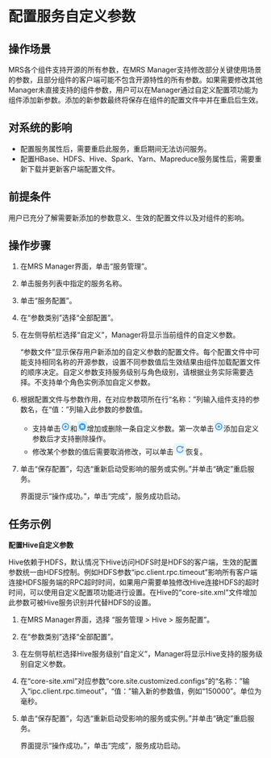 # 配置服务自定义参数<a name="ZH-CN_TOPIC_0035251703"></a>

## 操作场景<a name="section4762802519184"></a>

MRS各个组件支持开源的所有参数，在MRS Manager支持修改部分关键使用场景的参数，且部分组件的客户端可能不包含开源特性的所有参数。如果需要修改其他Manager未直接支持的组件参数，用户可以在Manager通过自定义配置项功能为组件添加新参数。添加的新参数最终将保存在组件的配置文件中并在重启后生效。

## 对系统的影响<a name="section52388079191833"></a>

-   配置服务属性后，需要重启此服务，重启期间无法访问服务。
-   配置HBase、HDFS、Hive、Spark、Yarn、Mapreduce服务属性后，需要重新下载并更新客户端配置文件。

## 前提条件<a name="section41613932191911"></a>

用户已充分了解需要新添加的参数意义、生效的配置文件以及对组件的影响。

## 操作步骤<a name="section46971658191927"></a>

1.  在MRS Manager界面，单击“服务管理”。
2.  单击服务列表中指定的服务名称。
3.  单击“服务配置”。
4.  在“参数类别”选择“全部配置”。
5.  在左侧导航栏选择“自定义”，Manager将显示当前组件的自定义参数。

    “参数文件”显示保存用户新添加的自定义参数的配置文件。每个配置文件中可能支持相同名称的开源参数，设置不同参数值后生效结果由组件加载配置文件的顺序决定。自定义参数支持服务级别与角色级别，请根据业务实际需要选择。不支持单个角色实例添加自定义参数。

6.  根据配置文件与参数作用，在对应参数项所在行“名称：”列输入组件支持的参数名，在“值：”列输入此参数的参数值。
    -   支持单击![](figures/icon_mrs_addparameter.jpg)和![](figures/icon_mrs_deleteparameter.jpg)增加或删除一条自定义参数。第一次单击![](figures/icon_mrs_addparameter.jpg)添加自定义参数后才支持删除操作。
    -   修改某个参数的值后需要取消修改，可以单击![](figures/icon_mrs_cancel.jpg)恢复。

7.  单击“保存配置”，勾选“重新启动受影响的服务或实例。”并单击“确定”重启服务。

    界面提示“操作成功。”，单击“完成”，服务成功启动。


## 任务示例<a name="section32890065192053"></a>

**配置Hive自定义参数**

Hive依赖于HDFS，默认情况下Hive访问HDFS时是HDFS的客户端，生效的配置参数统一由HDFS控制。例如HDFS参数“ipc.client.rpc.timeout”影响所有客户端连接HDFS服务端的RPC超时时间，如果用户需要单独修改Hive连接HDFS的超时时间，可以使用自定义配置项功能进行设置。在Hive的“core-site.xml”文件增加此参数可被Hive服务识别并代替HDFS的设置。

1.  在MRS Manager界面，选择 “服务管理 \> Hive \> 服务配置”。
2.  在“参数类别”选择“全部配置”。
3.  在左侧导航栏选择Hive服务级别“自定义”，Manager将显示Hive支持的服务级别自定义参数。
4.  在“core-site.xml”对应参数“core.site.customized.configs”的“名称：”输入“ipc.client.rpc.timeout”，“值：”输入新的参数值，例如“150000”。单位为毫秒。
5.  单击“保存配置”，勾选“重新启动受影响的服务或实例。”并单击“确定”重启服务。

    界面提示“操作成功。”，单击“完成”，服务成功启动。


